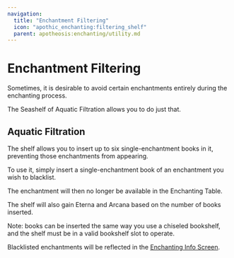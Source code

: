 ```yaml
---
navigation:
  title: "Enchantment Filtering"
  icon: "apothic_enchanting:filtering_shelf"
  parent: apotheosis:enchanting/utility.md
---
```


# Enchantment Filtering

Sometimes, it is desirable to avoid certain enchantments entirely during the enchanting process.

The <Color id="blue">Seashelf of Aquatic Filtration</Color> allows you to do just that.

## Aquatic Filtration

The shelf allows you to insert up to six single-enchantment books in it, preventing those enchantments from appearing.

<Recipe id="apothic_enchanting:filtering_shelf" />

To use it, simply insert a single-enchantment book of an enchantment you wish to blacklist.

The enchantment will then no longer be available in the Enchanting Table.

The shelf will also gain <Color hex="#3DB53D">Eterna</Color> and <Color hex="#A800A8">Arcana</Color> based on the number of books inserted.

Note: books can be inserted the same way you use a chiseled bookshelf, and the shelf must be in a valid bookshelf slot to operate.

Blacklisted enchantments will be reflected in the [Enchanting Info Screen](../info.md).

